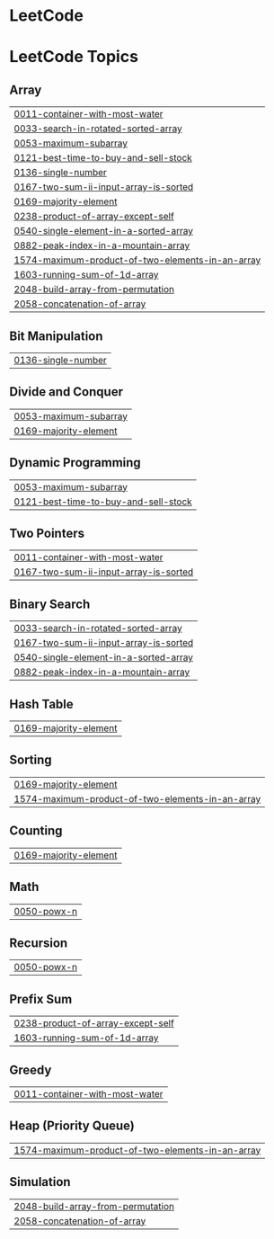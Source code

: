 # LeetCode
<!---LeetCode Topics Start-->
# LeetCode Topics
## Array
|  |
| ------- |
| [0011-container-with-most-water](https://github.com/YounusPeerzada/LeetCode/tree/master/0011-container-with-most-water) |
| [0033-search-in-rotated-sorted-array](https://github.com/YounusPeerzada/LeetCode/tree/master/0033-search-in-rotated-sorted-array) |
| [0053-maximum-subarray](https://github.com/YounusPeerzada/LeetCode/tree/master/0053-maximum-subarray) |
| [0121-best-time-to-buy-and-sell-stock](https://github.com/YounusPeerzada/LeetCode/tree/master/0121-best-time-to-buy-and-sell-stock) |
| [0136-single-number](https://github.com/YounusPeerzada/LeetCode/tree/master/0136-single-number) |
| [0167-two-sum-ii-input-array-is-sorted](https://github.com/YounusPeerzada/LeetCode/tree/master/0167-two-sum-ii-input-array-is-sorted) |
| [0169-majority-element](https://github.com/YounusPeerzada/LeetCode/tree/master/0169-majority-element) |
| [0238-product-of-array-except-self](https://github.com/YounusPeerzada/LeetCode/tree/master/0238-product-of-array-except-self) |
| [0540-single-element-in-a-sorted-array](https://github.com/YounusPeerzada/LeetCode/tree/master/0540-single-element-in-a-sorted-array) |
| [0882-peak-index-in-a-mountain-array](https://github.com/YounusPeerzada/LeetCode/tree/master/0882-peak-index-in-a-mountain-array) |
| [1574-maximum-product-of-two-elements-in-an-array](https://github.com/YounusPeerzada/LeetCode/tree/master/1574-maximum-product-of-two-elements-in-an-array) |
| [1603-running-sum-of-1d-array](https://github.com/YounusPeerzada/LeetCode/tree/master/1603-running-sum-of-1d-array) |
| [2048-build-array-from-permutation](https://github.com/YounusPeerzada/LeetCode/tree/master/2048-build-array-from-permutation) |
| [2058-concatenation-of-array](https://github.com/YounusPeerzada/LeetCode/tree/master/2058-concatenation-of-array) |
## Bit Manipulation
|  |
| ------- |
| [0136-single-number](https://github.com/YounusPeerzada/LeetCode/tree/master/0136-single-number) |
## Divide and Conquer
|  |
| ------- |
| [0053-maximum-subarray](https://github.com/YounusPeerzada/LeetCode/tree/master/0053-maximum-subarray) |
| [0169-majority-element](https://github.com/YounusPeerzada/LeetCode/tree/master/0169-majority-element) |
## Dynamic Programming
|  |
| ------- |
| [0053-maximum-subarray](https://github.com/YounusPeerzada/LeetCode/tree/master/0053-maximum-subarray) |
| [0121-best-time-to-buy-and-sell-stock](https://github.com/YounusPeerzada/LeetCode/tree/master/0121-best-time-to-buy-and-sell-stock) |
## Two Pointers
|  |
| ------- |
| [0011-container-with-most-water](https://github.com/YounusPeerzada/LeetCode/tree/master/0011-container-with-most-water) |
| [0167-two-sum-ii-input-array-is-sorted](https://github.com/YounusPeerzada/LeetCode/tree/master/0167-two-sum-ii-input-array-is-sorted) |
## Binary Search
|  |
| ------- |
| [0033-search-in-rotated-sorted-array](https://github.com/YounusPeerzada/LeetCode/tree/master/0033-search-in-rotated-sorted-array) |
| [0167-two-sum-ii-input-array-is-sorted](https://github.com/YounusPeerzada/LeetCode/tree/master/0167-two-sum-ii-input-array-is-sorted) |
| [0540-single-element-in-a-sorted-array](https://github.com/YounusPeerzada/LeetCode/tree/master/0540-single-element-in-a-sorted-array) |
| [0882-peak-index-in-a-mountain-array](https://github.com/YounusPeerzada/LeetCode/tree/master/0882-peak-index-in-a-mountain-array) |
## Hash Table
|  |
| ------- |
| [0169-majority-element](https://github.com/YounusPeerzada/LeetCode/tree/master/0169-majority-element) |
## Sorting
|  |
| ------- |
| [0169-majority-element](https://github.com/YounusPeerzada/LeetCode/tree/master/0169-majority-element) |
| [1574-maximum-product-of-two-elements-in-an-array](https://github.com/YounusPeerzada/LeetCode/tree/master/1574-maximum-product-of-two-elements-in-an-array) |
## Counting
|  |
| ------- |
| [0169-majority-element](https://github.com/YounusPeerzada/LeetCode/tree/master/0169-majority-element) |
## Math
|  |
| ------- |
| [0050-powx-n](https://github.com/YounusPeerzada/LeetCode/tree/master/0050-powx-n) |
## Recursion
|  |
| ------- |
| [0050-powx-n](https://github.com/YounusPeerzada/LeetCode/tree/master/0050-powx-n) |
## Prefix Sum
|  |
| ------- |
| [0238-product-of-array-except-self](https://github.com/YounusPeerzada/LeetCode/tree/master/0238-product-of-array-except-self) |
| [1603-running-sum-of-1d-array](https://github.com/YounusPeerzada/LeetCode/tree/master/1603-running-sum-of-1d-array) |
## Greedy
|  |
| ------- |
| [0011-container-with-most-water](https://github.com/YounusPeerzada/LeetCode/tree/master/0011-container-with-most-water) |
## Heap (Priority Queue)
|  |
| ------- |
| [1574-maximum-product-of-two-elements-in-an-array](https://github.com/YounusPeerzada/LeetCode/tree/master/1574-maximum-product-of-two-elements-in-an-array) |
## Simulation
|  |
| ------- |
| [2048-build-array-from-permutation](https://github.com/YounusPeerzada/LeetCode/tree/master/2048-build-array-from-permutation) |
| [2058-concatenation-of-array](https://github.com/YounusPeerzada/LeetCode/tree/master/2058-concatenation-of-array) |
<!---LeetCode Topics End-->